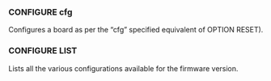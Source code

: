 

### CONFIGURE cfg

Configures a board as per the “cfg” specified equivalent of OPTION RESET).

### CONFIGURE LIST

Lists all the various configurations available for the firmware version.